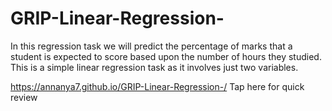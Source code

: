 # GRIP-Linear-Regression-
In this regression task we will predict the percentage of marks that a student is expected to score based upon the number of hours they studied. This is a simple linear regression task as it involves just two variables.

https://annanya7.github.io/GRIP-Linear-Regression-/     Tap here for quick review 
